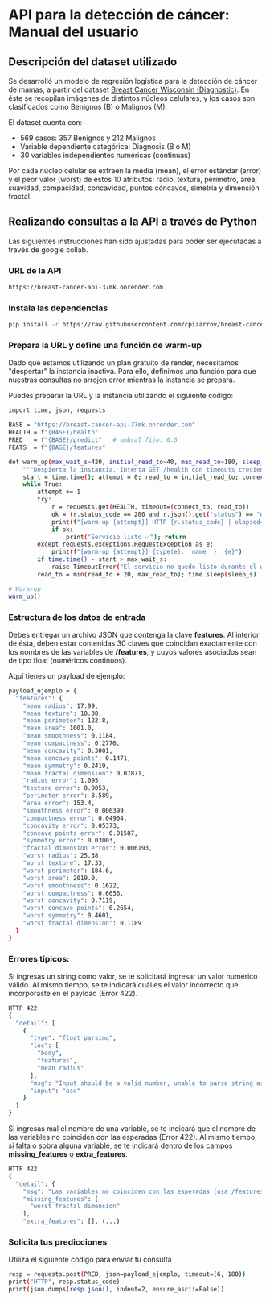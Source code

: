 # API para la detección de cáncer: Manual del usuario

## Descripción del dataset utilizado

Se desarrolló un modelo de regresión logística para la detección de cáncer de mamas, a partir del dataset [Breast Cancer Wisconsin (Diagnostic)](https://archive.ics.uci.edu/dataset/17/breast+cancer+wisconsin+diagnostic). En éste se recopilan imágenes de distintos núcleos celulares, y los casos son clasificados como Benignos (B) o Malignos (M). 

El dataset cuenta con:
- 569 casos: 357 Benignos y 212 Malignos 
- Variable dependiente categórica: Diagnosis (B o M) 
- 30 variables independientes numéricas (continuas)

Por cada núcleo celular se extraen la media (mean), el error estándar (error) y el peor valor (worst) de estos 10 atributos: radio, textura, perímetro, área, suavidad, compacidad, concavidad, puntos cóncavos, simetría y dimensión fractal.

## Realizando consultas a la API a través de Python

Las siguientes instrucciones han sido ajustadas para poder ser ejecutadas a través de google collab. 

### URL de la API

```bash
https://breast-cancer-api-37mk.onrender.com
```

### Instala las dependencias 

```bash
pip install -r https://raw.githubusercontent.com/cpizarrov/breast-cancer-api/main/requirements.txt
```

### Prepara la URL y define una función de warm-up

Dado que estamos utilizando un plan gratuito de render, necesitamos "despertar" la instancia inactiva. Para ello, definimos una función para que nuestras consultas no arrojen error mientras la instancia se prepara. 

Puedes preparar la URL y la instancia utilizando el siguiente código: 

```bash
import time, json, requests

BASE = "https://breast-cancer-api-37mk.onrender.com"
HEALTH = f"{BASE}/health"
PRED   = f"{BASE}/predict"   # umbral fijo: 0.5
FEATS  = f"{BASE}/features"

def warm_up(max_wait_s=420, initial_read_to=40, max_read_to=180, sleep_s=2):
    """Despierta la instancia. Intenta GET /health con timeouts crecientes."""
    start = time.time(); attempt = 0; read_to = initial_read_to; connect_to = 6
    while True:
        attempt += 1
        try:
            r = requests.get(HEALTH, timeout=(connect_to, read_to))
            ok = (r.status_code == 200 and r.json().get("status") == "ok")
            print(f"[warm-up {attempt}] HTTP {r.status_code} | elapsed={r.elapsed.total_seconds():.1f}s | ok={ok}")
            if ok:
                print("Servicio listo ✅"); return
        except requests.exceptions.RequestException as e:
            print(f"[warm-up {attempt}] {type(e).__name__}: {e}")
        if time.time() - start > max_wait_s:
            raise TimeoutError("El servicio no quedó listo durante el warm-up.")
        read_to = min(read_to + 20, max_read_to); time.sleep(sleep_s)

# Warm-up
warm_up()
```

### Estructura de los datos de entrada

Debes entregar un archivo JSON que contenga la clave **features**. Al interior de ésta, deben estar contenidas 30 claves que coincidan exactamente con los nombres de las variables de **/features**, y cuyos valores asociados sean de tipo float (numéricos continuos). 

Aquí tienes un payload de ejemplo: 

```bash
payload_ejemplo = {
  "features": {
    "mean radius": 17.99,
    "mean texture": 10.38,
    "mean perimeter": 122.8,
    "mean area": 1001.0,
    "mean smoothness": 0.1184,
    "mean compactness": 0.2776,
    "mean concavity": 0.3001,
    "mean concave points": 0.1471,
    "mean symmetry": 0.2419,
    "mean fractal dimension": 0.07871,
    "radius error": 1.095,
    "texture error": 0.9053,
    "perimeter error": 8.589,
    "area error": 153.4,
    "smoothness error": 0.006399,
    "compactness error": 0.04904,
    "concavity error": 0.05373,
    "concave points error": 0.01587,
    "symmetry error": 0.03003,
    "fractal dimension error": 0.006193,
    "worst radius": 25.38,
    "worst texture": 17.33,
    "worst perimeter": 184.6,
    "worst area": 2019.0,
    "worst smoothness": 0.1622,
    "worst compactness": 0.6656,
    "worst concavity": 0.7119,
    "worst concave points": 0.2654,
    "worst symmetry": 0.4601,
    "worst fractal dimension": 0.1189
  }
}
```

### Errores típicos: 

Si ingresas un string como valor, se te solicitará ingresar un valor numérico válido. Al mismo tiempo, se te indicará cuál es el valor incorrecto que incorporaste en el payload (Error 422). 

```bash
HTTP 422
{
  "detail": [
    {
      "type": "float_parsing",
      "loc": [
        "body",
        "features",
        "mean radius"
      ],
      "msg": "Input should be a valid number, unable to parse string as a number",
      "input": "asd"
    }
  ]
}
```

Si ingresas mal el nombre de una variable, se te indicará que el nombre de las variables no coinciden con las esperadas (Error 422). Al mismo tiempo, si falta o sobra alguna variable, se te indicará dentro de los campos **missing_features** o **extra_features**.

```bash
HTTP 422
{
  "detail": {
    "msg": "Las variables no coinciden con las esperadas (usa /features).",
    "missing_features": [
      "worst fractal dimension"
    ],
    "extra_features": [], (...)
```

### Solicita tus predicciones

Utiliza el siguiente código para enviar tu consulta

```bash
resp = requests.post(PRED, json=payload_ejemplo, timeout=(6, 180))
print("HTTP", resp.status_code)
print(json.dumps(resp.json(), indent=2, ensure_ascii=False))
```